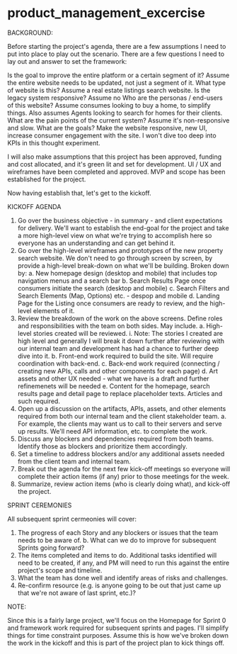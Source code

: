 # product_management_excercise
BACKGROUND:

Before starting the project's agenda, there are a few assumptions I need to put into place to play out the scenario.  There are a few questions I need to lay out and answer to set the framework:

Is the goal to improve the entire platform or a certain segment of it?  Assume the entire website needs to be updated, not just a segment of it.
What type of website is this?  Assume a real estate listings search website.
Is the legacy system responsive?  Assume no
Who are the personas / end-users of this website?  Assume consumes looking to buy a home, to simplify things.  Also assumes Agents looking to search for homes for their clients.
What are the pain points of the current system?  Assume it's non-responsive and slow.
What are the goals?  Make the website responsive, new UI, increase consumer engagement with the site.  I won't dive too deep into KPIs in this thought experiment.

I will also make assumptions that this project has been approved, funding and cost allocated, and it's green lit and set for development.  UI / UX and wireframes have been completed and approved.  MVP and scope has been established for the project.

Now having establish that, let's get to the kickoff.

KICKOFF AGENDA

1.  Go over the business objective - in summary - and client expectations for delivery.  We'll want to establish the end-goal for the project and take a more high-level view on what we're trying to accomplish here so everyone has an understanding and can get behind it.
2.  Go over the high-level wireframes and prototypes of the new property search website.  We don't need to go through screen by screen, by provide a high-level break-down on what we'll be building.  Broken down by:
   a.  New homepage design (desktop and mobile) that includes top navigation menus and a search bar
   b.  Search Results Page once consumers initiate the search (desktop and mobile)
   c.  Search Filters and Search Elements (Map, Options) etc. - despop and mobile
   d.  Landing Page for the Listing once consumers are ready to review, and the high-level elements of it.
3.  Review the breakdown of the work on the above screens.  Define roles and responsibilities with the team on both sides.  May include.
   a.  High-level stories created will be reviewed.
     i.  Note:  The stories I created are high level and generally I will break it down further after reviewing with our internal team and development has had a chance to further deep dive into it.
   b.  Front-end work required to build the site.  Will require coordination with back-end.
   c.  Back-end work required (connecting / creating new APIs, calls and other components for each page)
   d.  Art assets and other UX needed - what we have is a draft and further refinemenets will be needed
   e.  Content for the homepage, search results page and detail page to replace placeholder texts.  Articles and such required.
3.  Open up a discussion on the artifacts, APIs, assets, and other elements required from both our internal team and the client stakeholder team.
   a.  For example, the clients may want us to call to their servers and serve up results.  We'll need API information, etc. to complete the work.
4.  Discuss any blockers and dependencies required from both teams.  Identify those as blockers and prioritize them accordingly.
5.  Set a timeline to address blockers and/or any additional assets needed from the client team and internal team.
6.  Break out the agenda for the next few kick-off meetings so everyone will complete their action items (if any) prior to those meetings for the week.
7.  Summarize, review action items (who is clearly doing what), and kick-off the project.

SPRINT CEREMONIES

All subsequent sprint cermeonies will cover:

1. The progress of each Story and any blockers or issues that the team needs to be aware of.
  b.  What can we do to improve for subsequent Sprints going forward?
2. The items completed and items to do.  Additional tasks identified will need to be created, if any, and PM will need to run this against the entire project's scope and timeline.
3. What the team has done well and identify areas of risks and challenges.
4. Re-confirm resource (e.g. is anyone going to be out that just came up that we're not aware of last sprint, etc.)?

NOTE:

Since this is a fairly large project, we'll focus on the Homepage for Sprint 0 and framework work required for subsequent sprints and pages.  I'll simplify things for time constraint purposes.  Assume this is how we've broken down the work in the kickoff and this is part of the project plan to kick things off.
